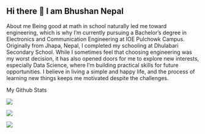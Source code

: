 ## Hi there 👋 I am Bhushan Nepal

About me
Being good at math in school naturally led me toward engineering, which is why I’m currently pursuing a Bachelor’s degree in Electronics and Communication Engineering at IOE Pulchowk Campus. Originally from Jhapa, Nepal, I completed my schooling at Dhulabari Secondary School. While I sometimes feel that choosing engineering was my worst decision, it has also opened doors for me to explore new interests, especially Data Science, where I’m building practical skills for future opportunities. I believe in living a simple and happy life, and the process of learning new things keeps me motivated despite the challenges.

My Github Stats

![](https://github-readme-stats.vercel.app/api?username=BhushanNepal)


![](https://github-readme-streak-stats.herokuapp.com/?user=BhushanNepal)


![](https://github-readme-stats.vercel.app/api/top-langs/?username=BhushanNepal)

